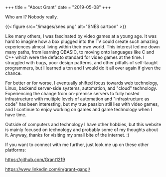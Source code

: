 +++
title = "About Grant"
date = "2019-05-08"
+++

Who am I? Nobody really.

{{< figure src="/images/snes.png" alt="SNES cartoon" >}}

Like many others, I was fascinated by video games at a young age.
It was hard to imagine how a box plugged into the TV could create such amazing experiences almost living within their own world.
This interest led me down many paths, from learning QBASIC, to moving onto languages like C and C++ which were the defacto standard for video games at the time.
I struggled with bugs, poor design patterns, and other pitfalls of self-taught programmers, but I learned a ton and I would do it all over again if given the chance.

For better or for worse, I eventually shifted focus towards web technology, Linux, backend server-side systems, automation, and "cloud" technology.
Experiencing the change from on-premise servers to fully hosted infrastructure with multiple levels of automation and "infrastructure as code" has been interesting,
but my true passion still lies with video games, and I continue to enjoy working on games and game technology when I have time.

Outside of computers and technology I have other hobbies, but this website is mainly focused on technology and probably some of my thoughts about it.
Anyway, thanks for visiting my small bite of the internet. :)

If you want to connect with me further, just look me up on these other platforms:

https://github.com/Grant1219

https://www.linkedin.com/in/grant-gangi/
